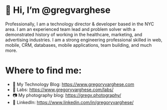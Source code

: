 # 👋 Hi, I’m @gregvarghese

Professionally, I am a technology director & developer based in the NYC area. I am an experienced team lead and problem solver with a demonstrated history of working in the healthcare, marketing, and advertising industries. I am a strong engineering professional skilled in web, mobile, CRM, databases, mobile applications, team building, and much more.

#  Where to find me:
  - 🔗 My Technology Blog: https://www.gregoryvarghese.com
  - 🔬 Labs: https://www.gregoryvarghese.com/labs/
  - 📷 My photography blog: https://gregv.photography/
  - 📨 LinkedIn: https://www.linkedin.com/in/gregoryvarghese/ 

<!---
gregvarghese/gregvarghese is a ✨ special ✨ repository because its `README.md` (this file) appears on your GitHub profile.
You can click the Preview link to take a look at your changes.
--->
